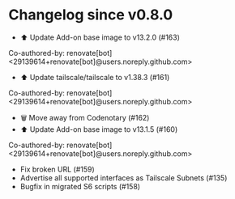 # Changelog since v0.8.0
- ⬆️ Update Add-on base image to v13.2.0 (#163)

Co-authored-by: renovate[bot] <29139614+renovate[bot]@users.noreply.github.com> 
- ⬆️ Update tailscale/tailscale to v1.38.3 (#161)

Co-authored-by: renovate[bot] <29139614+renovate[bot]@users.noreply.github.com> 
- 🗑️  Move away from Codenotary (#162) 
- ⬆️ Update Add-on base image to v13.1.5 (#160)

Co-authored-by: renovate[bot] <29139614+renovate[bot]@users.noreply.github.com> 
- Fix broken URL (#159) 
- Advertise all supported interfaces as Tailscale Subnets (#135) 
- Bugfix in migrated S6 scripts (#158) 
